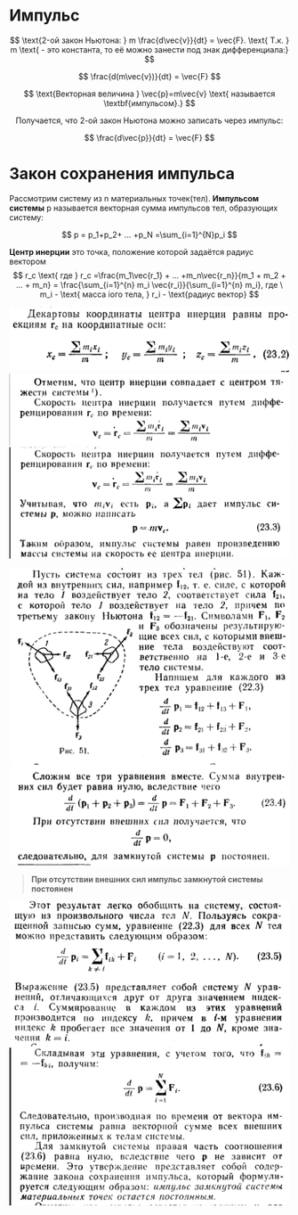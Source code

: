 # Импульс
$$
\text{2-ой закон Ньютона: } m \frac{d\vec{v}}{dt} = \vec{F}. \text{ Т.к. } m \text{ - это константа, то её можно занести под знак дифференциала:}
$$

$$
\frac{d(m\vec{v})}{dt} = \vec{F}
$$

$$
\text{Векторная величина } \vec{p}=m\vec{v} \text{ называется \textbf{импульсом}.}
$$

$$
\text{Получается, что 2-ой закон Ньютона можно записать через импульс:}
$$

$$
\frac{d\vec{p}}{dt} = \vec{F}
$$

# Закон сохранения импульса

Рассмотрим систему из n материальных точек(тел). **Импульсом системы** p называется векторная сумма импульсов тел, образующих систему:
  
$$
p = p_1+p_2+ ... +p_N =\sum_{i=1}^{N}p_i
$$

**Центр инерции** это точка, положение которой задаётся радиус вектором 
$$
r_c \text{ где } r_c =\frac{m_1\vec{r_1} + ... +m_n\vec{r_n}}{m_1 + m_2 + ... + m_n} = \frac{\sum_{i=1}^{n} m_i \vec{r_i}}{\sum_{i=1}^{n} m_i}, где \ m_i - \text{ масса iого тела, } r_i - \text{радиус вектор}
$$

![alt text](image.png)
![alt text](image-1.png)
![alt text](image-2.png)

![alt text](image-3.png)
![alt text](image-4.png)

> **При отсутствии внешних сил импульс замкнутой системы постоянен**

![alt text](image-5.png)
![alt text](image-6.png)